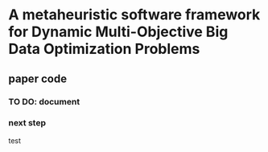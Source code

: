 # A metaheuristic software framework for Dynamic Multi-Objective Big Data Optimization Problems
## paper code
### TO DO: document
### next step
test
